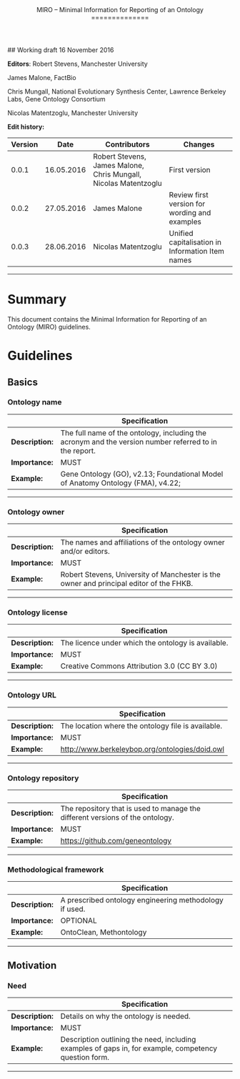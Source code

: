 <header>
MIRO – Minimal Information for Reporting of an Ontology
==============
</header>
## Working draft 16 November 2016

**Editors**:
Robert Stevens, Manchester University

James Malone, FactBio

Chris Mungall, National Evolutionary Synthesis Center, Lawrence Berkeley Labs, Gene Ontology Consortium

Nicolas Matentzoglu, Manchester University

**Edit history:**

| Version | Date | Contributors | Changes |
|---|---|---|---|
| 0.0.1 | 16.05.2016 | Robert Stevens, James Malone, Chris Mungall, Nicolas Matentzoglu | First version |
| 0.0.2 | 27.05.2016 | James Malone|Review first version for wording and examples |
| 0.0.3 | 28.06.2016 | Nicolas Matentzoglu | Unified capitalisation in Information Item names |
----

# Summary 
This document contains the Minimal Information for Reporting of an Ontology (MIRO) guidelines. 

# Guidelines

## Basics

### Ontology name

|  | Specification |
|---|---|
| **Description:** | The full name of the ontology, including the acronym and the version number referred to in the report. |
| **Importance:** | MUST |
| **Example:** | Gene Ontology (GO), v2.13; Foundational Model of Anatomy Ontology (FMA), v4.22; |
----

### Ontology owner

|  | Specification |
|---|---|
| **Description:** | The names and affiliations of the ontology owner and/or editors. |
| **Importance:** | MUST |
| **Example:** | Robert Stevens, University of Manchester is the owner and principal editor of the FHKB. |
----

### Ontology license

|  | Specification |
|---|---|
| **Description:** | The licence under which the ontology is available. |
| **Importance:** | MUST |
| **Example:** | Creative Commons Attribution 3.0 (CC BY 3.0) |
----

### Ontology URL

|  | Specification |
|---|---|
| **Description:** | The location where the ontology file is available. |
| **Importance:** | MUST |
| **Example:** | http://www.berkeleybop.org/ontologies/doid.owl |
----

### Ontology repository

|  | Specification |
|---|---|
| **Description:** | The repository that is used to manage the different versions of the ontology. |
| **Importance:** | MUST |
| **Example:** | https://github.com/geneontology |
----

### Methodological framework

|  | Specification |
|---|---|
| **Description:** | A prescribed ontology engineering methodology if used. |
| **Importance:** | OPTIONAL |
| **Example:** | OntoClean, Methontology |
----

## Motivation

### Need

|  | Specification |
|---|---|
| **Description:** | Details on why the ontology is needed. |
| **Importance:** | MUST |
| **Example:** | Description outlining the need, including examples of gaps in, for example, competency question form. |
----


